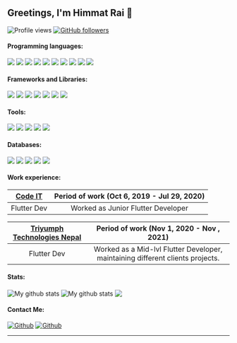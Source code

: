 ## Greetings, I'm Himmat Rai 👋


<!-- **kaledai/kaledai** is a ✨ _special_ ✨ repository because its `README.md` (this file) appears on your GitHub profile. -->

<!-- Here are some ideas to get you started: -->
![Profile views](https://gpvc.arturio.dev/himmat12) [![GitHub followers](https://img.shields.io/github/followers/himmat12.svg?style=social&label=Followers&maxAge=2592000)](https://github.com/himmat12?tab=followers)  
<!-- [![GitHub stars](https://img.shields.io/github/stars/kaledai/StrapDown.js.svg?style=social&label=Star&maxAge=2592000)](https://GitHub.com/kaledai/StrapDown.js/stargazers/) [![GitHub forks](https://img.shields.io/github/forks/kaledai/StrapDown.js.svg?style=social&label=Fork&maxAge=2592000)](https://GitHub.com/kaledai/StrapDown.js/network/)
 -->

<!-- 
- 🔭 Profession: **Mobile Apps Developer [Flutter]**
- 🌱 Intrested: **Kotlin/Python/Django/DAS/Design Patterns/Blockchain/Automation & Bots/linux/Solidity**
- 👯 Collaborate with me on [**YouTube**](https://www.youtube.com/channel/UCO6xqyNDG_U2aVKj8K_7Lvw) & [**github**](https://github.com/kaledai)
- 🤔 I’m looking for help with **Python & Solidity**
- 💬 Ask me about **Flutter & Tech related stuffs**
- 📫 connect: **himmatrai20@gmail.com**
- ⚡ Fun fact: no **fun facts** sorry to **disppoint** you 
 -->
 
#### Programming languages:

<p>
  <img src="https://img.shields.io/badge/Python-3776AB?style=for-the-badge&logo=python&logoColor=white" />
  <img src="https://img.shields.io/badge/HTML5-E34F26?style=for-the-badge&logo=html5&logoColor=white" />
  <img src="https://img.shields.io/badge/CSS3-1572B6?style=for-the-badge&logo=css3&logoColor=white" />
  <img src="https://img.shields.io/badge/JavaScript-323330?style=for-the-badge&logo=javascript&logoColor=F7DF1E" />
  <img src="https://img.shields.io/badge/Dart-007ACC?style=for-the-badge&logo=dart&logoColor=white" />
  <img src="https://img.shields.io/badge/C-00599C?style=for-the-badge&logo=c&logoColor=white" />
<!--   <img src="https://img.shields.io/badge/C%23-239120?style=for-the-badge&logo=c-sharp&logoColor=white" /> -->
  <img src="https://img.shields.io/badge/Java-ED8B00?style=for-the-badge&logo=java&logoColor=white" />
  <img src="https://img.shields.io/badge/PHP-777BB4?style=for-the-badge&logo=php&logoColor=white" />
<!--   <img src="https://img.shields.io/badge/Swift-FA7343?style=for-the-badge&logo=swift&logoColor=white" />
  <img src="https://img.shields.io/badge/Go-00ADD8?style=for-the-badge&logo=go&logoColor=white" /> -->
  <img src="https://img.shields.io/badge/Solidity-CC342D?style=for-the-badge&logo=solidity&logoColor=white" />
  <img src="https://img.shields.io/badge/json-5E5C5C?style=for-the-badge&logo=json&logoColor=white" />
</p>

#### Frameworks and Libraries:


<p>
  <img src="https://img.shields.io/badge/Flutter-4A4A55?style=for-the-badge&logo=flutter&logoColor=FF3E00" />
  <img src="https://img.shields.io/badge/Node.js-339933?style=for-the-badge&logo=nodedotjs&logoColor=white" />
  <img src="https://img.shields.io/badge/.NET-512BD4?style=for-the-badge&logo=dotnet&logoColor=white" />
  <img src="https://img.shields.io/badge/React-20232A?style=for-the-badge&logo=react&logoColor=61DAFB" />
<!--   <img src="https://img.shields.io/badge/Vue.js-35495E?style=for-the-badge&logo=vuedotjs&logoColor=4FC08D" /> -->
<!--   <img src="https://img.shields.io/badge/Angular-DD0031?style=for-the-badge&logo=angular&logoColor=white" /> -->
<!--   <img src="https://img.shields.io/badge/AngularJS-E23237?style=for-the-badge&logo=angularjs&logoColor=white" /> -->
  <img src="https://img.shields.io/badge/Bootstrap-563D7C?style=for-the-badge&logo=bootstrap&logoColor=white" />
<!--   <img src="https://img.shields.io/badge/Tailwind_CSS-38B2AC?style=for-the-badge&logo=tailwind-css&logoColor=white" /> -->
  <img src="https://img.shields.io/badge/jQuery-0769AD?style=for-the-badge&logo=jquery&logoColor=white" />
  <img src="https://img.shields.io/badge/Django-092E20?style=for-the-badge&logo=django&logoColor=white" />
<!--   <img src="https://img.shields.io/badge/Ruby_on_Rails-CC0000?style=for-the-badge&logo=ruby-on-rails&logoColor=white" /> -->
<!--   <img src="https://img.shields.io/badge/Laravel-FF2D20?style=for-the-badge&logo=laravel&logoColor=white" /> -->
<!--   <img src="https://img.shields.io/badge/Flask-000000?style=for-the-badge&logo=flask&logoColor=white" />
  <img src="https://img.shields.io/badge/nuxt.js-00C58E?style=for-the-badge&logo=nuxtdotjs&logoColor=white" />
  <img src="https://img.shields.io/badge/next.js-000000?style=for-the-badge&logo=nextdotjs&logoColor=white" /> -->
</p>

#### Tools:

<p>
  <img src="https://img.shields.io/badge/Postman-ed7e34?style=for-the-badge&logo=postman&logoColor=white" />
  <img src="https://img.shields.io/badge/Figma-8022ba?style=for-the-badge&logo=figma&logoColor=white" />
  <img src="https://img.shields.io/badge/Visual_Studio_Code-0078D4?style=for-the-badge&logo=visual%20studio%20code&logoColor=white" />
  <img src="https://img.shields.io/badge/Visual_Studio-5C2D91?style=for-the-badge&logo=visual%20studio&logoColor=white" />
<!--   <img src="https://img.shields.io/badge/Atom-66595C?style=for-the-badge&logo=Atom&logoColor=white" />
  <img src="https://img.shields.io/badge/Eclipse-2C2255?style=for-the-badge&logo=eclipse&logoColor=white" /> -->
  <img src="https://img.shields.io/badge/sublime_text-%23575757.svg?&style=for-the-badge&logo=sublime-text&logoColor=important" />
</p>

#### Databases:

<p>
  <img src="https://img.shields.io/badge/MySQL-00000F?style=for-the-badge&logo=mysql&logoColor=white" />
  <img src="https://img.shields.io/badge/PostgreSQL-316192?style=for-the-badge&logo=postgresql&logoColor=white" />
  <img src="https://img.shields.io/badge/MongoDB-4EA94B?style=for-the-badge&logo=mongodb&logoColor=white" />
  <img src="https://img.shields.io/badge/SQLite-07405E?style=for-the-badge&logo=sqlite&logoColor=white" />
  <img src="https://img.shields.io/badge/FireBase-0078D4?style=for-the-badge&logo=firebase&logoColor=white" />
</p>


#### Work experience:

| [Code IT](https://codeitapps.com/) | Period of work (Oct 6, 2019 - Jul 29, 2020) |
|:---------:|:----------------------------------:|
| Flutter Dev | Worked as Junior Flutter Developer |

| [Triyumph Technologies Nepal](https://triumphtech.com.np/) | Period of work (Nov 1, 2020 - Nov , 2021) |
|:---------:|:----------------------------------:|
| Flutter Dev | Worked as a Mid-lvl Flutter Developer, maintaining different clients projects. |



#### Stats:

<img align="center" src="https://github-readme-streak-stats.herokuapp.com?user=himmat12&theme=vue-dark&hide_border=true&date_format=M%20j%5B%2C%20Y%5D" alt="My github stats" />

<img align="center" src="https://github-readme-stats.vercel.app/api?username=himmat12&show_icons=true&include_all_commits=true&theme=cobalt&hide_border=true" alt="My github stats" /> 

<img align="center" src="https://github-readme-stats.vercel.app/api/top-langs/?username=himmat12&layout=compact&theme=cobalt&hide_border=true" />

#### Contact Me:

[<img alt="Github" src="https://img.shields.io/badge/GitHub-%2312100E.svg?&style=for-the-badge&logo=Github&logoColor=white" />](https://github.com/himmat12) [<img alt="Github" src="https://img.shields.io/badge/twitter-%231DA1F2.svg?&style=for-the-badge&logo=twitter&logoColor=white" />](https://twitter.com/himmat_1241)


---

